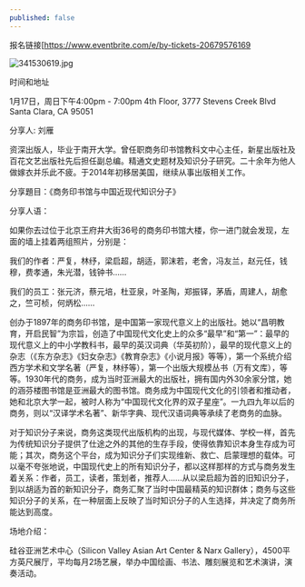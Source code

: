```yaml
---
published: false
---
```


报名链接[https://www.eventbrite.com/e/by-tickets-20679576169

![341530619.jpg]({{site.baseurl}}/_posts/events/341530619.jpg)

时间和地址    

1月17日，周日下午4:00pm - 7:00pm 4th Floor, 3777 Stevens Creek Blvd Santa Clara, CA 95051

分享人: 刘雁

资深出版人，毕业于南开大学。曾任职商务印书馆教科文中心主任，新星出版社及百花文艺出版社先后担任副总编。精通文史题材及知识分子研究。二十余年为他人做嫁衣并乐此不疲。于2014年初移居美国，继续从事出版相关工作。

分享題目：《商务印书馆与中国近现代知识分子》

分享人语：

如果你去过位于北京王府井大街36号的商务印书馆大楼，你一进门就会发现，左面的墙上挂着两组照片，分别是：

我们的作者：严复，林纾，梁启超，胡适，郭沫若，老舍，冯友兰，赵元任，钱穆，费孝通，朱光潜，钱钟书……

我们的员工：张元济，蔡元培，杜亚泉，叶圣陶，郑振铎，茅盾，周建人，胡愈之，竺可桢，何炳松……

创办于1897年的商务印书馆，是中国第一家现代意义上的出版社。她以“昌明教育，开启民智”为宗旨，创造了中国现代文化史上的众多“最早”和“第一”：最早的现代意义上的中小学教科书，最早的英汉词典（华英初阶），最早的现代意义上的杂志（《东方杂志》《妇女杂志》《教育杂志》《小说月报》等等），第一个系统介绍西方学术和文学名著（严复，林纾等），第一个出版大规模丛书（万有文库），等等。1930年代的商务，成为当时亚洲最大的出版社，拥有国内外30余家分馆，她的涵芬楼图书馆是亚洲最大的图书馆。商务成为中国现代文化的引领者和推动者，她和北京大学一起，被时人称为“中国现代文化界的双子星座”。一九四九年以后的商务，则以“汉译学术名著”、新华字典、现代汉语词典等承续了老商务的血脉。

对于知识分子来说，商务这类现代出版机构的出现，与现代媒体、学校一样，首先为传统知识分子提供了仕途之外的其他的生存手段，使得依靠知识本身生存成为可能；其次，商务这个平台，成为知识分子们实现维新、救亡、启蒙理想的载体。可以毫不夸张地说，中国现代史上的所有知识分子，都以这样那样的方式与商务发生着关系：作者，员工，读者，策划者，推荐人……从以梁启超为首的旧知识分子，到以胡适为首的新知识分子，商务汇聚了当时中国最精英的知识群体；商务与这些知识分子的关系，在一种层面上反映了当时知识分子的人生选择，并决定了商务所能达到高度。

场地介绍：

硅谷亚洲艺术中心（Silicon Valley Asian Art Center & Narx Gallery），4500平方英尺展厅，平均每月2场艺展，举办中国绘画、书法、雕刻展览和艺术演讲，演奏活动。
